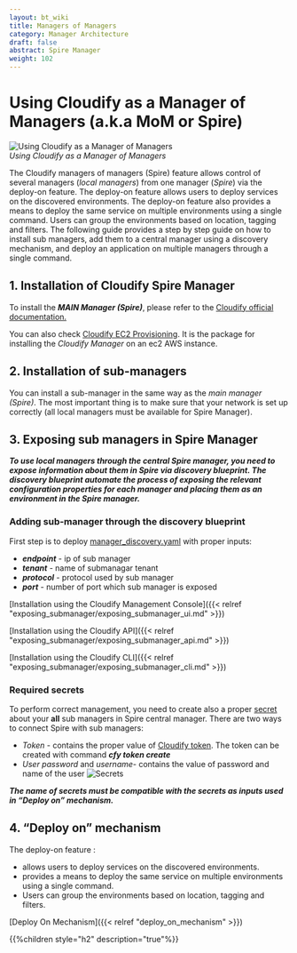 ```yaml
---
layout: bt_wiki
title: Managers of Managers
category: Manager Architecture
draft: false
abstract: Spire Manager
weight: 102
---
```


# Using Cloudify as a Manager of Managers  (a.k.a  MoM or Spire)
![Using Cloudify as a Manager of Managers](/images/mom/spire.png "Using Cloudify as a Manager of Managers")  
*Using Cloudify as a Manager of Managers*


The Cloudify managers of managers (Spire) feature allows control of several managers (*local managers*) from one manager (*Spire*) via the deploy-on feature.
The deploy-on feature allows users to deploy services on the discovered environments.
The deploy-on feature also provides a means to deploy the same service on multiple environments using a single command. Users can group the environments based on location, tagging and filters.
The following guide provides a step by step guide on how to install sub managers, add them to a central manager using a discovery mechanism, and deploy an application on multiple managers through a single command.


## 1. Installation of Cloudify Spire Manager

To install the ***MAIN Manager (Spire)***, please refer to the [Cloudify official documentation.](https://docs.cloudify.co/latest/install_maintain/installation/installing-manager/)

You can also check [Cloudify EC2 Provisioning](https://github.com/cloudify-community/cloudify-catalog/tree/6.4.0-build/cloudify_manager/ec2). It is the package for installing the *Cloudify Manager* on an ec2 AWS instance.

## 2. Installation of sub-managers

You can install a sub-manager in the same way as the _main manager (Spire)_. The most important thing is to make sure that your network is set up correctly (all local managers must be available for Spire Manager).

## 3. Exposing sub managers in Spire Manager

***To use local managers through the central Spire manager, you need to expose information about them in Spire via discovery blueprint. The discovery blueprint automate the process of exposing the relevant configuration properties for each manager and placing them as an environment in the Spire manager.***


### Adding sub-manager through the discovery blueprint 
First step is to deploy [manager_discovery.yaml](https://github.com/cloudify-community/manager-of-managers/blob/main/submanager_discovery/manager_discovery.yaml) with proper inputs:
- ***endpoint*** - ip of sub manager 
- ***tenant*** - name of submanagar tenant
- ***protocol*** - protocol used by sub manager
- ***port*** - number of port which sub manager is exposed

[Installation using the Cloudify Management Console]({{< relref "exposing_submanager/exposing_submanager_ui.md" >}})

[Installation using the Cloudify API]({{< relref "exposing_submanager/exposing_submanager_api.md" >}})

[Installation using the Cloudify CLI]({{< relref "exposing_submanager/exposing_submanager_cli.md" >}})


### Required secrets

To perform correct management, you need to create also a proper [secret](https://docs.cloudify.co/latest/cli/orch_cli/secrets/) about your **all** sub managers in Spire central manager. There are two ways to connect Spire with sub managers:
- _Token_ - contains the proper value of [Cloudify token](https://docs.cloudify.co/latest/cli/orch_cli/tokens/). The token can be created with command ***cfy token create***
- _User password_ and _username_- contains the value of password and name of the user
![Secrets]( /images/mom/secrets.png )


***The name of secrets must be compatible with the secrets as inputs used in “Deploy on” mechanism.***

## 4. “Deploy on” mechanism

The deploy-on feature :

* allows users to deploy services on the discovered environments.
* provides a means to deploy the same service on multiple environments using a single command. 
* Users can group the environments based on location, tagging and filters.

[Deploy On Mechanism]({{< relref "deploy_on_mechanism" >}})

{{%children style="h2" description="true"%}}